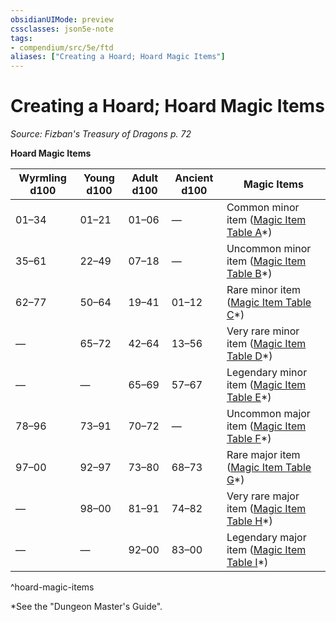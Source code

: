 ```yaml
---
obsidianUIMode: preview
cssclasses: json5e-note
tags:
- compendium/src/5e/ftd
aliases: ["Creating a Hoard; Hoard Magic Items"]
---
```

# Creating a Hoard; Hoard Magic Items
*Source: Fizban's Treasury of Dragons p. 72* 

**Hoard Magic Items**

| Wyrmling d100 | Young d100 | Adult d100 | Ancient d100 | Magic Items |
|---------------|------------|------------|--------------|-------------|
| 01–34 | 01–21 | 01–06 | — | Common minor item ([Magic Item Table A](/3-Mechanics/CLI/tables/magic-item-table-a.md)*) |
| 35–61 | 22–49 | 07–18 | — | Uncommon minor item ([Magic Item Table B](/3-Mechanics/CLI/tables/magic-item-table-b.md)*) |
| 62–77 | 50–64 | 19–41 | 01–12 | Rare minor item ([Magic Item Table C](/3-Mechanics/CLI/tables/magic-item-table-c.md)*) |
| — | 65–72 | 42–64 | 13–56 | Very rare minor item ([Magic Item Table D](/3-Mechanics/CLI/tables/magic-item-table-d.md)*) |
| — | — | 65–69 | 57–67 | Legendary minor item ([Magic Item Table E](/3-Mechanics/CLI/tables/magic-item-table-e.md)*) |
| 78–96 | 73–91 | 70–72 | — | Uncommon major item ([Magic Item Table F](/3-Mechanics/CLI/tables/magic-item-table-f.md)*) |
| 97–00 | 92–97 | 73–80 | 68–73 | Rare major item ([Magic Item Table G](/3-Mechanics/CLI/tables/magic-item-table-g.md)*) |
| — | 98–00 | 81–91 | 74–82 | Very rare major item ([Magic Item Table H](/3-Mechanics/CLI/tables/magic-item-table-h.md)*) |
| — | — | 92–00 | 83–00 | Legendary major item ([Magic Item Table I](/3-Mechanics/CLI/tables/magic-item-table-i.md)*) |
^hoard-magic-items

*See the "Dungeon Master's Guide".